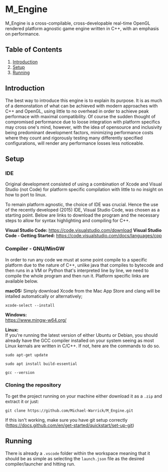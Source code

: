 # M_Engine 
M_Engine is a cross-compilable, cross-developable real-time OpenGL rendered platform agnostic game engine written in C++, with an emphasis on performance.

## Table of Contents
1. [Introduction](#introduction)
2. [Setup](#setup)
3. [Running](#running)

## Introduction <a name="introduction"></a>
The best way to introduce this engine is to explain its purpose. It is as much of a demonstation of what can be achieved with modern approaches with C++ and OpenGL, using little to no overhead in order to achieve peak performace with maximal compatibility. Of course the sudden thought of compromised performance due to loose integration with platform specifics may cross one's mind, however, with the idea of opensource and inclusivity being predominant development factors, minimizing performance costs where they count and rigorously testing many differently specified configurations, will render any performance losses less noticeable.

## Setup <a name="setup"></a>
### IDE
Original development consisted of using a combination of Xcode and Visual Studio (not Code) for platform specific compilation with little to no insight on how to port to linux.

To remain platform agnostic, the choice of IDE was crucial. Hence the use of the recently developed (2015) IDE, Visual Studio Code, was chosen as a starting point. Below are links to download the program and the necessary steps to allow for syntax highlighting and compiling for C++.

**Visual Studio Code:** https://code.visualstudio.com/download
**Visual Studio Code - Getting Started:** https://code.visualstudio.com/docs/languages/cpp

### Compiler - GNU/MinGW
In order to run any code we must at some point compile to a specific platform due to the nature of C++, unlike java that compiles to bytecode and then runs in a VM or Python that's interpreted line by line, we need to compile the whole program and then run it. Platform specific links are available below.

**macOS:**
Simply download Xcode from the Mac App Store and clang will be intalled automatically or alternatively;
```shell
xcode-select --install
```

**Windows:**\
https://www.mingw-w64.org/

**Linux:**\
If you're running the latest version of either Ubuntu or Debian, you should already have the GCC compiler installed on your system seeing as most Linux kernals are written in C/C++. If not, here are the commands to do so.

```shell
sudo apt-get update
```
```shell
sudo apt install build-essential
```
```shell
gcc --version
```

### Cloning the repository
To get the project running on your machine either download it as a `.zip` and extract it or just:
```shell
git clone https://github.com/Michael-Warrick/M_Engine.git
```
If this isn't working, make sure you have git setup correctly (https://docs.github.com/en/get-started/quickstart/set-up-git)

## Running <a name="running"></a>
There is already a `.vscode` folder within the workspace meaning that it should be as simple as selecting the `launch.json` file as the desired compiler/launcher and hitting run.